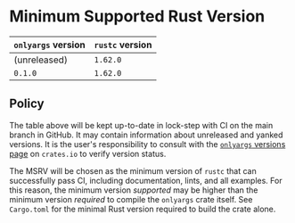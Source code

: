 # Minimum Supported Rust Version

| `onlyargs` version | `rustc` version |
|--------------------|-----------------|
| (unreleased)       | `1.62.0`        |
| `0.1.0`            | `1.62.0`        |

## Policy

The table above will be kept up-to-date in lock-step with CI on the main branch in GitHub. It may contain information about unreleased and yanked versions. It is the user's responsibility to consult with the [`onlyargs` versions page](https://crates.io/crates/onlyargs/versions) on `crates.io` to verify version status.

The MSRV will be chosen as the minimum version of `rustc` that can successfully pass CI, including documentation, lints, and all examples. For this reason, the minimum version _supported_ may be higher than the minimum version _required_ to compile the `onlyargs` crate itself. See `Cargo.toml` for the minimal Rust version required to build the crate alone.
